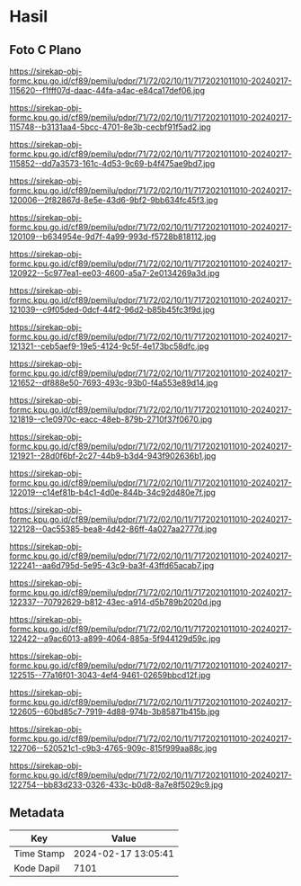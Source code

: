# Hasil

## Foto C Plano

https://sirekap-obj-formc.kpu.go.id/cf89/pemilu/pdpr/71/72/02/10/11/7172021011010-20240217-115620--f1fff07d-daac-44fa-a4ac-e84ca17def06.jpg

https://sirekap-obj-formc.kpu.go.id/cf89/pemilu/pdpr/71/72/02/10/11/7172021011010-20240217-115748--b3131aa4-5bcc-4701-8e3b-cecbf91f5ad2.jpg

https://sirekap-obj-formc.kpu.go.id/cf89/pemilu/pdpr/71/72/02/10/11/7172021011010-20240217-115852--dd7a3573-161c-4d53-9c69-b4f475ae9bd7.jpg

https://sirekap-obj-formc.kpu.go.id/cf89/pemilu/pdpr/71/72/02/10/11/7172021011010-20240217-120006--2f82867d-8e5e-43d6-9bf2-9bb634fc45f3.jpg

https://sirekap-obj-formc.kpu.go.id/cf89/pemilu/pdpr/71/72/02/10/11/7172021011010-20240217-120109--b634954e-9d7f-4a99-993d-f5728b818112.jpg

https://sirekap-obj-formc.kpu.go.id/cf89/pemilu/pdpr/71/72/02/10/11/7172021011010-20240217-120922--5c977ea1-ee03-4600-a5a7-2e0134269a3d.jpg

https://sirekap-obj-formc.kpu.go.id/cf89/pemilu/pdpr/71/72/02/10/11/7172021011010-20240217-121039--c9f05ded-0dcf-44f2-96d2-b85b45fc3f9d.jpg

https://sirekap-obj-formc.kpu.go.id/cf89/pemilu/pdpr/71/72/02/10/11/7172021011010-20240217-121321--ceb5aef9-19e5-4124-9c5f-4e173bc58dfc.jpg

https://sirekap-obj-formc.kpu.go.id/cf89/pemilu/pdpr/71/72/02/10/11/7172021011010-20240217-121652--df888e50-7693-493c-93b0-f4a553e89d14.jpg

https://sirekap-obj-formc.kpu.go.id/cf89/pemilu/pdpr/71/72/02/10/11/7172021011010-20240217-121819--c1e0970c-eacc-48eb-879b-2710f37f0670.jpg

https://sirekap-obj-formc.kpu.go.id/cf89/pemilu/pdpr/71/72/02/10/11/7172021011010-20240217-121921--28d0f6bf-2c27-44b9-b3d4-943f902636b1.jpg

https://sirekap-obj-formc.kpu.go.id/cf89/pemilu/pdpr/71/72/02/10/11/7172021011010-20240217-122019--c14ef81b-b4c1-4d0e-844b-34c92d480e7f.jpg

https://sirekap-obj-formc.kpu.go.id/cf89/pemilu/pdpr/71/72/02/10/11/7172021011010-20240217-122128--0ac55385-bea8-4d42-86ff-4a027aa2777d.jpg

https://sirekap-obj-formc.kpu.go.id/cf89/pemilu/pdpr/71/72/02/10/11/7172021011010-20240217-122241--aa6d795d-5e95-43c9-ba3f-43ffd65acab7.jpg

https://sirekap-obj-formc.kpu.go.id/cf89/pemilu/pdpr/71/72/02/10/11/7172021011010-20240217-122337--70792629-b812-43ec-a914-d5b789b2020d.jpg

https://sirekap-obj-formc.kpu.go.id/cf89/pemilu/pdpr/71/72/02/10/11/7172021011010-20240217-122422--a9ac6013-a899-4064-885a-5f944129d59c.jpg

https://sirekap-obj-formc.kpu.go.id/cf89/pemilu/pdpr/71/72/02/10/11/7172021011010-20240217-122515--77a16f01-3043-4ef4-9461-02659bbcd12f.jpg

https://sirekap-obj-formc.kpu.go.id/cf89/pemilu/pdpr/71/72/02/10/11/7172021011010-20240217-122605--60bd85c7-7919-4d88-974b-3b85871b415b.jpg

https://sirekap-obj-formc.kpu.go.id/cf89/pemilu/pdpr/71/72/02/10/11/7172021011010-20240217-122706--520521c1-c9b3-4765-909c-815f999aa88c.jpg

https://sirekap-obj-formc.kpu.go.id/cf89/pemilu/pdpr/71/72/02/10/11/7172021011010-20240217-122754--bb83d233-0326-433c-b0d8-8a7e8f5029c9.jpg


## Metadata

| Key        | Value               |
| ---------- | ------------------- |
| Time Stamp | 2024-02-17 13:05:41 |
| Kode Dapil | 7101                |



